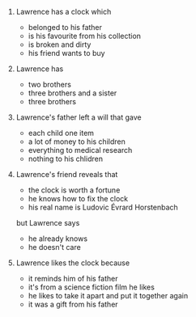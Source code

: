 ---
---

1. Lawrence has a clock which

   * belonged to his father
   * is his favourite from his collection
   * is broken and dirty
   * his friend wants to buy

2. Lawrence has

   * two brothers
   * three brothers and a sister
   * three brothers

3. Lawrence's father left a will that gave

   * each child one item
   * a lot of money to his children
   * everything to medical research
   * nothing to his chlidren

4. Lawrence's friend reveals that

   * the clock is worth a fortune
   * he knows how to fix the clock
   * his real name is Ludovic Évrard Horstenbach

   but Lawrence says

   * he already knows
   * he doesn't care

5. Lawrence likes the clock because

   * it reminds him of his father
   * it's from a science fiction film he likes
   * he likes to take it apart and put it together again
   * it was a gift from his father